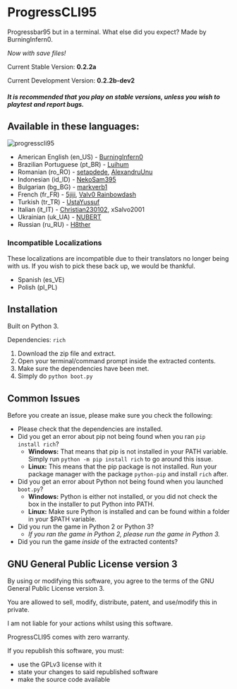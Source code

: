 # ProgressCLI95

Progressbar95 but in a terminal. What else did you expect? Made by BurningInfern0. 

*Now with save files!*

Current Stable Version: **0.2.2a**

Current Development Version: **0.2.2b-dev2**

#### _It is recommended that you play on stable versions, unless you wish to playtest and report bugs._

## Available in these languages:
![progresscli95](https://user-images.githubusercontent.com/74492478/165626243-d5c37e68-5e8f-4a2c-b50a-f9c77c79f2cd.gif)
- American English (en_US) - [BurningInfern0](https://github.com/BurningInfern0)
- Brazilian Portuguese (pt_BR) - [Luihum](https://github.com/luihum)
- Romanian (ro_RO) - [setapdede](https://github.com/setapdede), [AlexandruUnu](https://github.com/AlexandruUnu)
- Indonesian (id_ID) - [NekoSam395](https://github.com/NekoSam395)
- Bulgarian (bg_BG) - [markverb1](https://github.com/markverb1)
- French (fr_FR) - [5jiji](https://github.com/5jiji), [Valv0 Rainbowdash](https://github.com/valv0-rainbow-dash)
- Turkish (tr_TR) - [UstaYussuf](https://github.com/ustayussuf)
- Italian (it_IT) - [Christian230102](https://github.com/Christian230102), xSalvo2001
- Ukrainian (uk_UA) - [NUBERT]()
- Russian (ru_RU) - [H8ther](https://github.com/H8ther)

### Incompatible Localizations
These localizations are incompatible due to their translators no longer being with us. If you wish to pick these back up, we would be thankful.
- Spanish (es_VE)
- Polish (pl_PL)

## Installation

Built on Python 3.

Dependencies: ```rich```

1. Download the zip file and extract.
2. Open your terminal/command prompt inside the extracted contents.
3. Make sure the dependencies have been met.
4. Simply do ```python boot.py```

## Common Issues
Before you create an issue, please make sure you check the following:
- Please check that the dependencies are installed.
- Did you get an error about pip not being found when you ran `pip install rich`?
  - **Windows:** That means that pip is not installed in your PATH variable. Simply run `python -m pip install rich` to go around this issue.
  - **Linux:** This means that the pip package is not installed. Run your package manager with the package `python-pip` and install `rich` after.
- Did you get an error about Python not being found when you launched `boot.py`?
  - **Windows:** Python is either not installed, or you did not check the box in the installer to put Python into PATH.
  - **Linux:** Make sure Python is installed and can be found within a folder in your $PATH variable.
- Did you run the game in Python 2 or Python 3?
  - _If you ran the game in Python 2, please run the game in Python 3._
- Did you run the game _inside_ of the extracted contents?

## GNU General Public License version 3
By using or modifying this software, you agree to the terms of the GNU General Public License version 3.

You are allowed to sell, modify, distribute, patent, and use/modify this in private.

I am not liable for your actions whilst using this software.

ProgressCLI95 comes with zero warranty.

If you republish this software, you must:
- use the GPLv3 license with it
- state your changes to said republished software
- make the source code available
